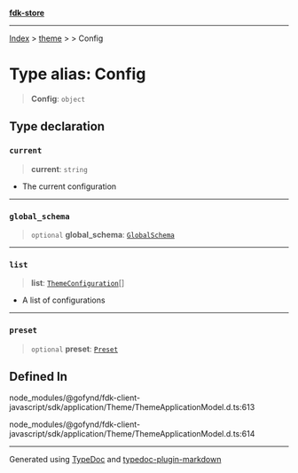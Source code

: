 [**fdk-store**](../../../README.md)
***

[Index](../../../API.md) > [theme](../../README.md) > [<internal>](../README.md) > Config

# Type alias: Config

> **Config**: `object`

## Type declaration

### `current`

> **current**: `string`

- The current configuration

***

### `global_schema`

> `optional` **global\_schema**: [`GlobalSchema`](type-alias.GlobalSchema.md)

***

### `list`

> **list**: [`ThemeConfiguration`](type-alias.ThemeConfiguration.md)[]

- A list of configurations

***

### `preset`

> `optional` **preset**: [`Preset`](type-alias.Preset.md)

## Defined In

node\_modules/@gofynd/fdk-client-javascript/sdk/application/Theme/ThemeApplicationModel.d.ts:613

node\_modules/@gofynd/fdk-client-javascript/sdk/application/Theme/ThemeApplicationModel.d.ts:614

***
Generated using [TypeDoc](https://typedoc.org/) and [typedoc-plugin-markdown](https://www.npmjs.com/package/typedoc-plugin-markdown)
